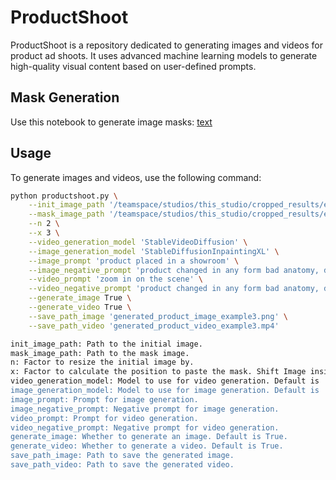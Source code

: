 # ProductShoot

ProductShoot is a repository dedicated to generating images and videos for product ad shoots. It uses advanced machine learning models to generate high-quality visual content based on user-defined prompts.

## Mask Generation
Use this notebook to generate image masks:
[text](https://colab.research.google.com/github/shreyas-bk/U-2-Net-Demo/blob/master/DEMOS/U_2_Netp_Cropper_Colab.ipynb#scrollTo=CEDlFFvONi5g)

## Usage

To generate images and videos, use the following command:

```sh
python productshoot.py \
    --init_image_path '/teamspace/studios/this_studio/cropped_results/example1_cropped_no-bg.jpg' \
    --mask_image_path '/teamspace/studios/this_studio/cropped_results/example1_cropped_no-bg_mask.jpg' \
    --n 2 \
    --x 3 \
    --video_generation_model 'StableVideoDiffusion' \
    --image_generation_model 'StableDiffusionInpaintingXL' \
    --image_prompt 'product placed in a showroom' \
    --image_negative_prompt 'product changed in any form bad anatomy, deformed, ugly, disfigured' \
    --video_prompt 'zoom in on the scene' \
    --video_negative_prompt 'product changed in any form bad anatomy, deformed, ugly, disfigured' \
    --generate_image True \
    --generate_video True \
    --save_path_image 'generated_product_image_example3.png' \
    --save_path_video 'generated_product_video_example3.mp4'

init_image_path: Path to the initial image.
mask_image_path: Path to the mask image.
n: Factor to resize the initial image by.
x: Factor to calculate the position to paste the mask. Shift Image inside the frame.
video_generation_model: Model to use for video generation. Default is 'StableVideoDiffusion'. StableVideoDiffusion Doesn't support prompting. Use "I2VGenXL" if you intend to condition video based on prompt.
image_generation_model: Model to use for image generation. Default is 'StableDiffusionInpaintingXL'.
image_prompt: Prompt for image generation.
image_negative_prompt: Negative prompt for image generation.
video_prompt: Prompt for video generation.
video_negative_prompt: Negative prompt for video generation.
generate_image: Whether to generate an image. Default is True.
generate_video: Whether to generate a video. Default is True.
save_path_image: Path to save the generated image.
save_path_video: Path to save the generated video.

```
